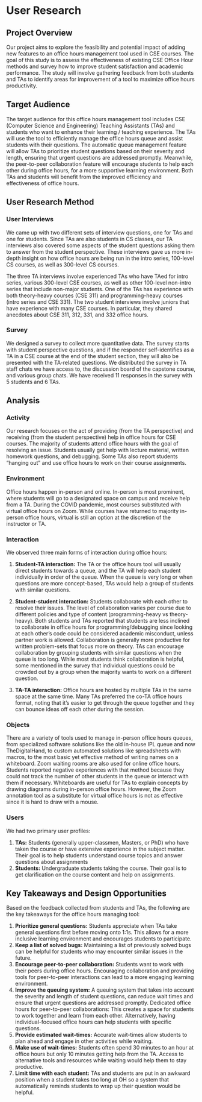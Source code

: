 # User Research
## Project Overview
Our project aims to explore the feasibility and potential impact of adding new features to an office hours management tool used in CSE courses. The goal of this study is to assess the effectiveness of existing CSE Office Hour methods and survey how to improve student satisfaction and academic performance. The study will involve gathering feedback from both students and TAs to identify areas for improvement of a tool to maximize office hours productivity.

## Target Audience
The target audience for this office hours management tool includes CSE (Computer Science and Engineering) Teaching Assistants (TAs) and students who want to enhance their learning / teaching experience. The TAs will use the tool to efficiently manage the office hours queue and assist students with their questions. The automatic queue management feature will allow TAs to prioritize student questions based on their severity and length, ensuring that urgent questions are addressed promptly. Meanwhile, the peer-to-peer collaboration feature will encourage students to help each other during office hours, for a more supportive learning environment. Both TAs and students will benefit from the improved efficiency and effectiveness of office hours.

## User Research Method
### User Interviews
We came up with two different sets of interview questions, one for TAs and one for students. Since TAs are also students in CS classes, our TA interviews also covered some aspects of the student questions asking them to answer from the student perspective. These interviews gave us more in-depth insight on how office hours are being run in the intro series, 100-level CS courses, as well as 300-level CS courses.

The three TA interviews involve experienced TAs who have TAed for intro series, various 300-level CSE courses, as well as other 100-level non-intro series that include non-major students. One of the TAs has experience with both theory-heavy courses (CSE 311) and programming-heavy courses (intro series and CSE 331). The two student interviews involve juniors that have experience with many CSE courses. In particular, they shared anecdotes about CSE 311, 312, 331, and 332 office hours.  

### Survey
We designed a survey to collect more quantitative data. The survey starts with student perspective questions, and if the responder self-identifies as a TA in a CSE course at the end of the student section, they will also be presented with the TA-related questions. We distributed the survey in TA staff chats we have access to, the discussion board of the capstone course, and various group chats. We have received 11 responses in the survey with 5 students and 6 TAs. 

## Analysis

### Activity
Our research focuses on the act of providing (from the TA perspective) and receiving (from the student perspective) help in office hours for CSE courses. The majority of students attend office hours with the goal of resolving an issue. Students usually get help with lecture material, written homework questions, and debugging. Some TAs also report students “hanging out” and use office hours to work on their course assignments.

### Environment
Office hours happen in-person and online. In-person is most prominent, where students will go to a designated space on campus and receive help from a TA. During the COVID pandemic, most courses substituted with virtual office hours on Zoom. While courses have returned to majority in-person office hours, virtual is still an option at the discretion of the instructor or TA.

### Interaction
We observed three main forms of interaction during office hours:
1. **Student-TA interaction:** The TA or the office hours tool will usually direct students towards a queue, and the TA will help each student individually in order of the queue. When the queue is very long or when questions are more concept-based, TAs would help a group of students with similar questions.

2. **Student-student interaction:** Students collaborate with each other to resolve their issues. The level of collaboration varies per course due to different policies and type of content (programming-heavy vs theory-heavy). Both students and TAs reported that students are less inclined to collaborate in office hours for programming/debugging since looking at each other’s code could be considered academic misconduct, unless partner work is allowed. Collaboration is generally more productive for written problem-sets that focus more on theory. TAs can encourage collaboration by grouping students with similar questions when the queue is too long. While most students think collaboration is helpful, some mentioned in the survey that individual questions could be crowded out by a group when the majority wants to work on a different question.

3. **TA-TA interaction:** Office hours are hosted by multiple TAs in the same space at the same time. Many TAs preferred the co-TA office hours format, noting that it’s easier to get through the queue together and they can bounce ideas off each other during the session.

### Objects
There are a variety of tools used to manage in-person office hours queues, from specialized software solutions like the old in-house IPL queue and now TheDigitalHand, to custom automated solutions like spreadsheets with macros, to the most basic yet effective method of writing names on a whiteboard. Zoom waiting rooms are also used for online office hours. Students reported negative experiences with that method because they could not track the number of other students in the queue or interact with them if necessary. Whiteboards are useful for TAs to explain concepts by drawing diagrams during in-person office hours. However, the Zoom annotation tool as a substitute for virtual office hours is not as effective since it is hard to draw with a mouse.

### Users
We had two primary user profiles:
1. **TAs:** Students (generally upper-classmen, Masters, or PhD) who have taken the course or have extensive experience in the subject matter. Their goal is to help students understand course topics and answer questions about assignments
2. **Students:** Undergraduate students taking the course. Their goal is to get clarification on the course content and help on assignments.


## Key Takeaways and Design Opportunities
Based on the feedback collected from students and TAs, the following are the key takeaways for the office hours managing tool:
1. **Prioritize general questions:** Students appreciate when TAs take general questions first before moving onto 1:1s. This allows for a more inclusive learning environment and encourages students to participate.
2. **Keep a list of solved bugs:** Maintaining a list of previously solved bugs can be helpful for students who may encounter similar issues in the future.
3. **Encourage peer-to-peer collaboration:** Students want to work with their peers during office hours. Encouraging collaboration and providing tools for peer-to-peer interactions can lead to a more engaging learning environment.
4. **Improve the queuing system:** A queuing system that takes into account the severity and length of student questions, can reduce wait times and ensure that urgent questions are addressed promptly.
Dedicated office hours for peer-to-peer collaborations: This creates a space for students to work together and learn from each other. Alternatively, having individual-focused office hours can help students with specific questions.
5. **Provide estimated wait-times:** Accurate wait-times allow students to plan ahead and engage in other activities while waiting.
6. **Make use of wait-times:** Students often spend 30 minutes to an hour at office hours but only 10 minutes getting help from the TA. Access to alternative tools and resources while waiting would help them to stay productive.
7. **Limit time with each student:** TAs and students are put in an awkward position when a student takes too long at OH so a system that automatically reminds students to wrap up their question would be helpful.

